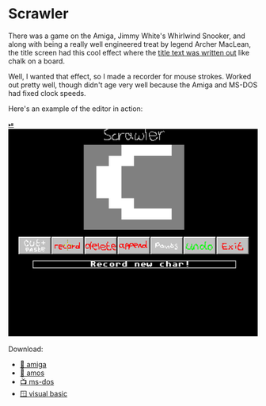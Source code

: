 # Scrawler

There was a game on the Amiga, Jimmy White's Whirlwind Snooker, and along with
being a really well engineered treat by legend Archer MacLean, the title screen
had this cool effect where the
[title text was written out](https://youtu.be/5Pr3IsnqxGs) like chalk on a
board.

Well, I wanted that effect, so I made a recorder for mouse strokes. Worked out
pretty well, though didn't age very well because the Amiga and MS-DOS had fixed
clock speeds.

Here's an example of the editor in action:

[⏯
![screenshot](scrawleramiga.gif)](https://youtu.be/odf8lauHm-4)

Download:


* [👾 amiga](scrawler.hdf.zip)
* [📜 amos](scrawler_amos_src.zip)
* [📺 ms-dos](scrawler.dos.zip)
* [🪟 visual basic](scrawler_vb.zip)

